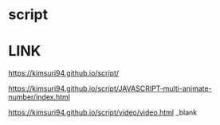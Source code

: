 # script

# LINK

https://kimsuri94.github.io/script/

https://kimsuri94.github.io/script/JAVASCRIPT-multi-animate-number/index.html

https://kimsuri94.github.io/script/video/video.html _blank
